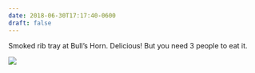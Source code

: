 ```yaml
---
date: 2018-06-30T17:17:40-0600
draft: false
---
```




Smoked rib tray at Bull’s Horn. Delicious! But you need 3 people to eat it.

![](/images/2018/b14d1da840.jpg)



